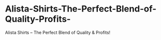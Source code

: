 # Alista-Shirts-The-Perfect-Blend-of-Quality-Profits-
Alista Shirts – The Perfect Blend of Quality &amp; Profits!
